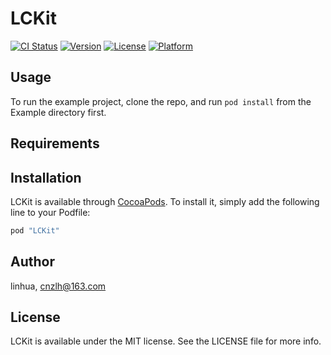 # LCKit

[![CI Status](http://img.shields.io/travis/linhua/LCKit.svg?style=flat)](https://travis-ci.org/linhua/LCKit)
[![Version](https://img.shields.io/cocoapods/v/LCKit.svg?style=flat)](http://cocoapods.org/pods/LCKit)
[![License](https://img.shields.io/cocoapods/l/LCKit.svg?style=flat)](http://cocoapods.org/pods/LCKit)
[![Platform](https://img.shields.io/cocoapods/p/LCKit.svg?style=flat)](http://cocoapods.org/pods/LCKit)

## Usage

To run the example project, clone the repo, and run `pod install` from the Example directory first.

## Requirements

## Installation

LCKit is available through [CocoaPods](http://cocoapods.org). To install
it, simply add the following line to your Podfile:

```ruby
pod "LCKit"
```

## Author

linhua, cnzlh@163.com

## License

LCKit is available under the MIT license. See the LICENSE file for more info.
